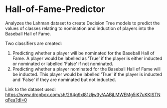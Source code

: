 # Hall-of-Fame-Predictor
Analyzes the Lahman dataset to create Decision Tree models to predict the values of classes relating to nomination and induction of players into the Baseball Hall of Fame.

Two classifiers are created:
1. Predicting whether a player will be nominated for the Baseball Hall of Fame. A player would be labelled as 'True' if the player is either inducted or nominated or labelled 'False' if not nominated.
2. Predicting whether a player nominated for the Baseball Hall of Fame will be inducted. This player would be labelled 'True' if the player is inducted and 'False' if they are nominated but not inducted.

Link to the dataset used: https://www.dropbox.com/sh/264q9xl81zljw3y/AABjLMWEMg5iK7uKKISTNqFea?dl=0
